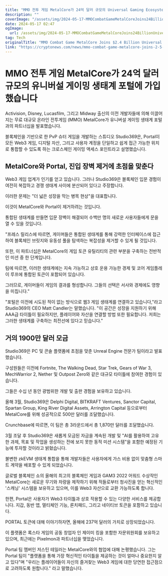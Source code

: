 ```yaml
---
title: "MMO 전투 게임 MetalCore가 24억 달러 규모의 Universal Gaming Ecosystem Portal에 합류한다"
description: ""
coverImage: "/assets/img/2024-05-17-MMOCombatGameMetalCoreJoins24BillionUniversalGamingEcosystemPortal_thumbnail.png"
date: 2024-05-17 02:47
ogImage: 
  url: /assets/img/2024-05-17-MMOCombatGameMetalCoreJoins24BillionUniversalGamingEcosystemPortal_thumbnail.png
tag: Tech
originalTitle: "MMO Combat Game MetalCore Joins $2.4 Billion Universal Gaming Ecosystem Portal"
link: "https://cryptonews.com/news/mmo-combat-game-metalcore-joins-2-5-billion-universal-gaming-ecosystem-portal.htm"
---
```



# MMO 전투 게임 MetalCore가 24억 달러 규모의 유니버설 게이밍 생태계 포털에 가입했습니다

Activision, Disney, Lucasfilm, 그리고 Midway 출신의 이전 개발자들에 의해 이끌어지는 무료 대규모 온라인 전투게임 (MMO) MetalCore가 유니버설 게이밍 생태계 포털과의 파트너십을 발표했습니다.

블록체인을 기반으로 한 PvP 슈터 게임을 개발하는 스튜디오 Studio369은, Portal이 모든 Web3 게임, 디지털 자산, 그리고 사용자 계정을 단일하고 쉽게 접근 가능한 위치로 통합할 수 있도록 하는 크로스체인 게이밍 액세스 포인트라고 설명했습니다.  

## MetalCore와 Portal, 진입 장벽 제거에 초점을 맞춘다

<div class="content-ad"></div>

Web3 게임 업계가 인기를 얻고 있습니다. 그러나 Studio369은 블록체인 입문 경험이 여전히 복잡하고 경쟁 생태계 사이에 분산되어 있다고 주장합니다.

이러한 문제는 "더 넓은 성장을 막는 병목 현상"을 대표합니다.

이것이 MetalCore와 Portal이 제거하려는 것입니다.

통합된 생태계를 만들면 입문 장벽이 해결되어 수백만 명의 새로운 사용자들에게 문을 열 수 있을 것입니다.

<div class="content-ad"></div>

"프레스 릴리스에 따르면, 게이머들은 통합된 생태계를 통해 강력한 인터페이스에 접근하여 블록체인 브릿지와 유동성 풀을 탐색하는 복잡성을 제거할 수 있게 될 것입니다.

또한, 이 파트너십은 MetalCore의 게임 토큰 유틸리티의 관련 부분을 구축하는 전반적인 미션 중 한 단계입니다.

팀에 따르면, 이러한 생태계에는 지속 가능하고 상호 운용 가능한 경제 및 코어 게임플레이 루프에 통합된 토큰이 포함되어 있습니다.

그러므로, 게이머들이 게임의 결과를 형성합니다. 그들의 선택은 서사와 경제에도 영향을 미칩니다."

<div class="content-ad"></div>

"포털은 이전에 시도된 적이 없는 방식으로 웹3 게임 생태계를 연결하고 있습니다,"라고 Studio369의 CEO Matt Candler는 말했습니다. "이 공간은 성장을 지원하기 위해 AAA급 타이틀이 필요하지만, 플레이어와 자산을 연결할 방법 또한 필요합니다. 저희는 그러한 생태계를 구축하는 최전선에 있다고 믿습니다."

## 거의 1900만 달러 모금

Studio369은 PC 및 콘솔 플랫폼에 초점을 맞춘 Unreal Engine 전문가 팀이라고 발표했습니다.

구성원들은 이전에 Fortnite, The Walking Dead, Star Trek, Gears of War 3, MechWarrior 2, Nether 및 Outpost Zero와 같은 대규모 타이틀에 참여한 경험이 있습니다.

<div class="content-ad"></div>

그들은 수십 년 동안 광범위한 개발 및 출판 경험을 보유하고 있습니다.

올해 3월, Studio369은 Delphi Digital, BITKRAFT Ventures, Sanctor Capital, Spartan Group, King River Digital Assets, Arrington Capital 등으로부터 MetalCore를 위해 성공적으로 500만 달러를 조달했습니다.

Crunchbase에 따르면, 이 팀은 총 3라운드에서 총 1,870만 달러를 조달했습니다.

3월 조달 후 Studio369은 새롭게 모금된 자금을 계속된 개발 및 "AI를 활용하여 고유한 과제, 목표 및 작업을 생성하는 전에 보지 못한 동적 미션 시스템"을 포함한 예정된 기능에 투자할 것이라고 밝혔습니다.

<div class="content-ad"></div>

불변한 zkEVM 생태계 통합을 통해 개발자들은 사용자에게 가스 비용 없이 맞춤형 스마트 계약을 배포할 수 있게 되었습니다.

글로벌 블록체인 쇼의 올해의 최고의 블록체인 게임과 GAM3 2022 어워드 수상작인 MetalCore는 새로운 무기와 차량을 제작하기 위해 적들로부터 청사진을 얻는 혁신적인 '스캐닝' 시스템을 보유하고 있으며, 이를 Web3 자산으로 교환 가능하도록 합니다.

한편, Portal은 사용자가 Web3 타이틀과 상호 작용할 수 있는 다양한 서비스를 제공합니다. 지갑, 동반 앱, 멀티체인 기능, 론치패드, 그리고 네이티브 토큰을 포함하고 있습니다.

PORTAL 토큰에 대해 이야기하자면, 올해에 237억 달러의 가치로 상장되었습니다.

<div class="content-ad"></div>

이 플랫폼은 록스타 게임의 공동 창업자 인 제이미 킹을 포함한 자문위원회를 보유하고 있으며, 최근에는 Pixelmon과 파트너십을 맺었습니다.

Portal 팀 멤버인 저스틴 테일러는 MetalCore와의 협업에 대해 논평했습니다. 그는 Portal 팀이 "플랫폼을 통해 가장 혁신적인 타이틀을 제공하는 것이 얼마나 중요한지 알고 있다"며 "우리는 플레이어들이 자신의 즐겨찾는 Web3 게임에 대한 당연한 접근점으로 고려하도록 원합니다." 라고 말했습니다.